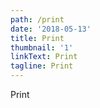 ```yaml
---
path: /print
date: '2018-05-13'
title: Print
thumbnail: '1'
linkText: Print
tagline: Print
---
```

Print
